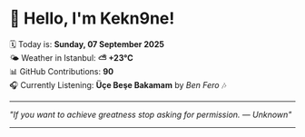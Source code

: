 # 👋 Hello, I'm Kekn9ne!

🗓️ Today is: **Sunday, 07 September 2025**  
🌤️ Weather in Istanbul: **⛅️  +23°C**  
📊 GitHub Contributions: **90**  
🎧 Currently Listening: **Üçe Beşe Bakamam** by *Ben Fero* 🎶

---

_"If you want to achieve greatness stop asking for permission. — *Unknown*"_

---
